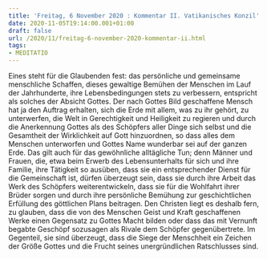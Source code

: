 ```yaml
---
title: 'Freitag, 6 November 2020 : Kommentar II. Vatikanisches Konzil'
date: 2020-11-05T19:14:00.001+01:00
draft: false
url: /2020/11/freitag-6-november-2020-kommentar-ii.html
tags: 
- MEDITATIO
---
```


Eines steht für die Glaubenden fest: das persönliche und gemeinsame menschliche Schaffen, dieses gewaltige Bemühen der Menschen im Lauf der Jahrhunderte, ihre Lebensbedingungen stets zu verbessern, entspricht als solches der Absicht Gottes. Der nach Gottes Bild geschaffene Mensch hat ja den Auftrag erhalten, sich die Erde mit allem, was zu ihr gehört, zu unterwerfen, die Welt in Gerechtigkeit und Heiligkeit zu regieren und durch die Anerkennung Gottes als des Schöpfers aller Dinge sich selbst und die Gesamtheit der Wirklichkeit auf Gott hinzuordnen, so dass alles dem Menschen unterworfen und Gottes Name wunderbar sei auf der ganzen Erde. Das gilt auch für das gewöhnliche alltägliche Tun; denn Männer und Frauen, die, etwa beim Erwerb des Lebensunterhalts für sich und ihre Familie, ihre Tätigkeit so ausüben, dass sie ein entsprechender Dienst für die Gemeinschaft ist, dürfen überzeugt sein, dass sie durch ihre Arbeit das Werk des Schöpfers weiterentwickeln, dass sie für die Wohlfahrt ihrer Brüder sorgen und durch ihre persönliche Bemühung zur geschichtlichen Erfüllung des göttlichen Plans beitragen. Den Christen liegt es deshalb fern, zu glauben, dass die von des Menschen Geist und Kraft geschaffenen Werke einen Gegensatz zu Gottes Macht bilden oder dass das mit Vernunft begabte Geschöpf sozusagen als Rivale dem Schöpfer gegenübertrete. Im Gegenteil, sie sind überzeugt, dass die Siege der Menschheit ein Zeichen der Größe Gottes und die Frucht seines unergründlichen Ratschlusses sind.